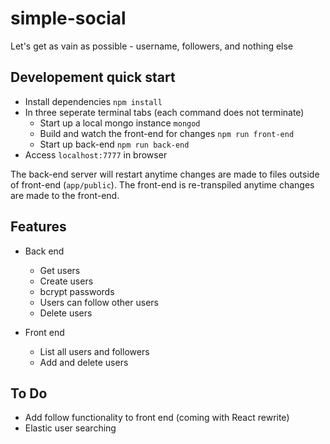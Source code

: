 # simple-social
Let's get as vain as possible - username, followers, and nothing else

## Developement quick start
* Install dependencies `npm install`
* In three seperate terminal tabs (each command does not terminate)
  * Start up a local mongo instance `mongod`
  * Build and watch the front-end for changes `npm run front-end`
  * Start up back-end `npm run back-end`
* Access `localhost:7777` in browser

The back-end server will restart anytime changes are made to files outside of front-end (`app/public`). The front-end is re-transpiled anytime changes are made to the front-end.

## Features
* Back end
	* Get users
	* Create users
	* bcrypt passwords
	* Users can follow other users
	* Delete users

* Front end
	* List all users and followers
	* Add and delete users

## To Do

* Add follow functionality to front end (coming with React rewrite)
* Elastic user searching
